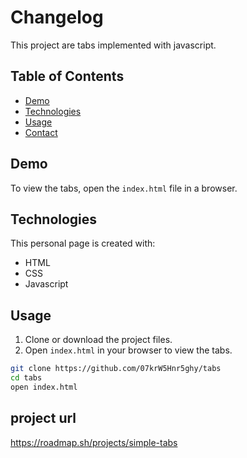 # Changelog

This project are tabs implemented with javascript.

## Table of Contents

- [Demo](#demo)
- [Technologies](#technologies)
- [Usage](#usage)
- [Contact](#contact)

## Demo

To view the tabs, open the `index.html` file in a browser.

## Technologies

This personal page is created with:

- HTML
- CSS
- Javascript

## Usage

1. Clone or download the project files.
2. Open `index.html` in your browser to view the tabs.

```bash
git clone https://github.com/07krW5Hnr5ghy/tabs
cd tabs
open index.html
```

## project url

https://roadmap.sh/projects/simple-tabs
